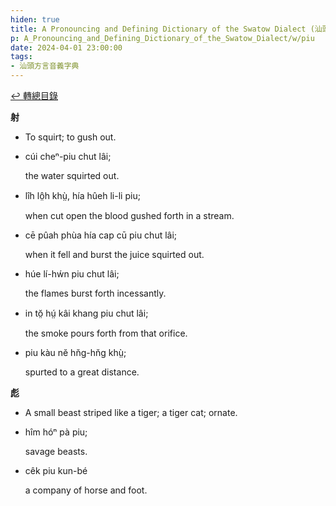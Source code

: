 ```yaml
---
hiden: true
title: A Pronouncing and Defining Dictionary of the Swatow Dialect (汕頭方言音義字典) / piu
p: A_Pronouncing_and_Defining_Dictionary_of_the_Swatow_Dialect/w/piu
date: 2024-04-01 23:00:00
tags: 
- 汕頭方言音義字典
---
```


[↩️ 轉總目錄](/A_Pronouncing_and_Defining_Dictionary_of_the_Swatow_Dialect)


**射**
- To squirt; to gush out.

- cúi cheⁿ-piu chut lâi;

  the water squirted out.

- lîh lô̤h khṳ̀, hía hûeh li-li piu;

  when cut open the blood gushed forth in a stream.

- cē pûah phùa hía cap cū piu chut lâi;

  when it fell and burst the juice squirted out.

- húe lí-hẃn piu chut lâi;

  the flames burst forth incessantly.

- in tŏ̤ hṳ́ kâi khang piu chut lâi;

  the smoke pours forth from that orifice.

- piu kàu nĕ hn̆g-hn̆g khṳ̀;

  spurted to a great distance.

**彪**
- A small beast striped like a tiger; a tiger cat; ornate.

- hîm hóⁿ pà piu;

  savage beasts.

- cêk piu kun-bé

  a company of horse and foot.
